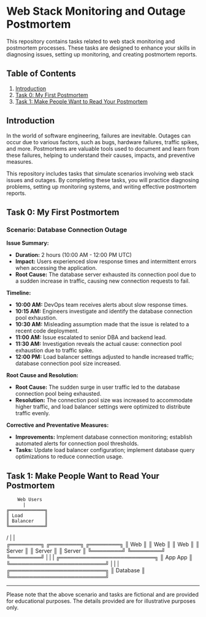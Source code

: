 # Web Stack Monitoring and Outage Postmortem

This repository contains tasks related to web stack monitoring and postmortem processes. These tasks are designed to enhance your skills in diagnosing issues, setting up monitoring, and creating postmortem reports.

## Table of Contents

1. [Introduction](#introduction)
2. [Task 0: My First Postmortem](#task-0-my-first-postmortem)
3. [Task 1: Make People Want to Read Your Postmortem](#task-1-make-people-want-to-read-your-postmortem)

## Introduction

In the world of software engineering, failures are inevitable. Outages can occur due to various factors, such as bugs, hardware failures, traffic spikes, and more. Postmortems are valuable tools used to document and learn from these failures, helping to understand their causes, impacts, and preventive measures.

This repository includes tasks that simulate scenarios involving web stack issues and outages. By completing these tasks, you will practice diagnosing problems, setting up monitoring systems, and writing effective postmortem reports.

## Task 0: My First Postmortem

### Scenario: Database Connection Outage

**Issue Summary:**
- **Duration:** 2 hours (10:00 AM - 12:00 PM UTC)
- **Impact:** Users experienced slow response times and intermittent errors when accessing the application.
- **Root Cause:** The database server exhausted its connection pool due to a sudden increase in traffic, causing new connection requests to fail.
  
**Timeline:**
- **10:00 AM:** DevOps team receives alerts about slow response times.
- **10:15 AM:** Engineers investigate and identify the database connection pool exhaustion.
- **10:30 AM:** Misleading assumption made that the issue is related to a recent code deployment.
- **11:00 AM:** Issue escalated to senior DBA and backend lead.
- **11:30 AM:** Investigation reveals the actual cause: connection pool exhaustion due to traffic spike.
- **12:00 PM:** Load balancer settings adjusted to handle increased traffic; database connection pool size increased.

**Root Cause and Resolution:**
- **Root Cause:** The sudden surge in user traffic led to the database connection pool being exhausted.
- **Resolution:** The connection pool size was increased to accommodate higher traffic, and load balancer settings were optimized to distribute traffic evenly.

**Corrective and Preventative Measures:**
- **Improvements:** Implement database connection monitoring; establish automated alerts for connection pool thresholds.
- **Tasks:** Update load balancer configuration; implement database query optimizations to reduce connection usage.

## Task 1: Make People Want to Read Your Postmortem

        Web Users
          |
    ╔═════════════╗
    ║ Load        ║
    ║ Balancer    ║
    ╚═════════════╝
  /   |         |    \
╔════════╗ ╔════════╗ ╔════════╗
║ Web    ║ ║ Web    ║ ║ Web    ║
║ Server ║ ║ Server ║ ║ Server ║
╚════════╝ ╚════════╝ ╚════════╝
   |           |          |
╔═════════════════════════╗
║       App       App     ║
╚═════════════════════════╝
   |           |          |
╔═════════════════════════╗
║       Database          ║
╚═════════════════════════╝

---

Please note that the above scenario and tasks are fictional and are provided for educational purposes. The details provided are for illustrative purposes only.
